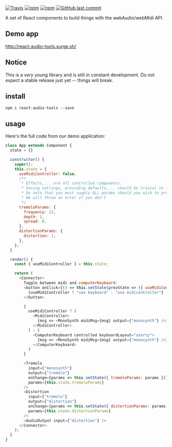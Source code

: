 [![Travis](https://img.shields.io/travis/ambewas/react-audio-tools.svg)]()
[![npm](https://img.shields.io/npm/v/react-audio-tools.svg)]()
[![npm](https://img.shields.io/npm/dt/react-audio-tools.svg)]()
[![GitHub last commit](https://img.shields.io/github/last-commit/ambewas/react-audio-tools.svg)]()

A set of React components to build things with the webAudio/webMidi API.

## Demo app

http://react-audio-tools.surge.sh/

## Notice

This is a *very* young library and is still in constant development. Do not expect a stable release just yet -- things will break.

## install

`npm i react-audio-tools --save`

## usage

Here's the full code from our demo application:

```js
class App extends Component {
  state = {}

  constructor() {
    super();
    this.state = {
      useMidiController: false,
      /**
       * Effects,... are all controlled components.
       * Saving settings, providing defaults,... should be trivial to implement now.
       * Do note that you must supply ALL params should you wish to provide your own defaults.
       * We will throw an error if you don't
       */
      tremoloParams: {
        frequency: 23,
        depth: 1,
        spread: 0,
      },
      distortionParams: {
        distortion: 1,
      },
    };
  }

  render() {
    const { useMidiController } = this.state;

    return (
      <Connector>
        Toggle between midi and computerKeyboard:
        <button onClick={() => this.setState(prevState => ({ useMidiController: !prevState.useMidiController }))}>
          {useMidiController ? "use keyboard" : "use midicontroller"}
        </button>

        {
          useMidiController ? (
            <MidiController>
              {msg => <MonoSynth midiMsg={msg} output={"monosynth"} />}
            </MidiController>
          ) : (
            <ComputerKeyboard controlled keyboardLayout="azerty">
              {msg => <MonoSynth midiMsg={msg} output={"monosynth"} />}
            </ComputerKeyboard>
          )
        }

        <Tremolo
          input={"monosynth"}
          output={"tremolo"}
          onChange={params => this.setState({ tremoloParams: params })}
          params={this.state.tremoloParams}
        />
        <Distortion
          input={"tremolo"}
          output={"distortion"}
          onChange={params => this.setState({ distortionParams: params })}
          params={this.state.distortionParams}
        />
        <AudioOutput input={"distortion"} />
      </Connector>
    );
  }
}


```